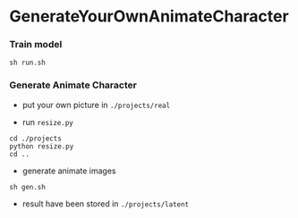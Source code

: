 # GenerateYourOwnAnimateCharacter

### Train model

```
sh run.sh
```

### Generate Animate Character

- put your own picture in `./projects/real`

- run `resize.py`

```
cd ./projects
python resize.py
cd ..
```

- generate animate images

```
sh gen.sh
```

- result have been stored in `./projects/latent`

